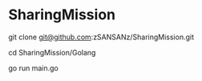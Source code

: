 # SharingMission

git clone git@github.com:zSANSANz/SharingMission.git

cd SharingMission/Golang

go run main.go